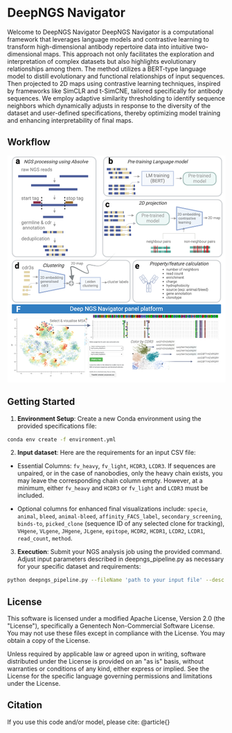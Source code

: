 # DeepNGS Navigator

Welcome to DeepNGS Navigator
DeepNGS Navigator is a computational framework that leverages language models and contrastive learning to transform high-dimensional antibody repertoire data into intuitive two-dimensional maps. This approach not only facilitates the exploration and interpretation of complex datasets but also highlights evolutionary relationships among them.
The method utilizes a BERT-type language model to distill evolutionary and functional relationships of input sequences. Then projected to 2D maps using contrastive learning techniques, inspired by frameworks like SimCLR and t-SimCNE, tailored specifically for antibody sequences. We employ adaptive similarity thresholding to identify sequence neighbors which dynamically adjusts in response to the diversity of the dataset and user-defined specifications, thereby optimizing model training and enhancing interpretability of final maps.


## Workflow

![DeepNGS Navigator Workflow](imgs/Fig1.png)

## Getting Started

1. **Environment Setup**: Create a new Conda environment using the provided specifications file:

```bash
conda env create -f environment.yml 
```
2. **Input dataset**: Here are the requirements for an input CSV file:
- Essential Columns: `fv_heavy`, `fv_light`, `HCDR3`, `LCDR3`. If sequences are unpaired, or in the case of nanobodies, only the heavy chain exists, you may leave the corresponding chain column empty. However, at a minimum, either `fv_heavy` and `HCDR3` or `fv_light` and `LCDR3` must be included. 

- Optional columns for enhanced final visualizations include: `specie`, `animal`, `bleed`, `animal-bleed`, `affinity_FACS_label`, `secondary_screening`, `binds-to`, `picked_clone` (sequence ID of any selected clone for tracking), `VHgene`, `VLgene`, `JHgene`, `JLgene`, `epitope`, `HCDR2`, `HCDR1`, `LCDR2`, `LCDR1`, `read_count`, `method`.


3. **Execution**: Submit your NGS analysis job using the provided command. Adjust input parameters described in deepngs_pipeline.py as necessary for your specific dataset and requirements:

```bash
python deepngs_pipeline.py --fileName 'path to your input file' --desc 'test_deepngs'
 ```

## License

This software is licensed under a modified Apache License, Version 2.0 (the "License"), specifically a Genentech Non-Commercial Software License. You may not use these files except in compliance with the License. You may obtain a copy of the License.

Unless required by applicable law or agreed upon in writing, software distributed under the License is provided on an "as is" basis, without warranties or conditions of any kind, either express or implied. See the License for the specific language governing permissions and limitations under the License.

## Citation
If you use this code and/or model, please cite:
@article{}
